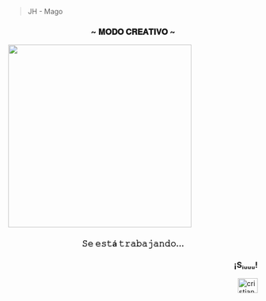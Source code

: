 
<!-- <h3 align="center" > ▂ ▃▄▅▆▇█▓▒░ 𝐌𝐨𝐝𝐨 𝐂𝐫𝐞𝐚𝐭𝐢𝐯𝐨 ░▒▓█▇▆▅▄▃ ▂</h3> -->
 <!--   [![Herman-para-que-la-copia-xd.gif](https://i.postimg.cc/pTqbVLSR/Herman-para-que-la-copia-xd.gif)](https://postimg.cc/fttgBDZr) -->
 <!-- [![Fantasma-2-1.jpg](https://i.postimg.cc/bvQ0XGBV/Fantasma-2-1.jpg)](https://postimg.cc/f3RSmbZY) -->

 <!--  <h3 align="center" >░░░░░░░░░░░░░░░░░░░░░░░░░░ 𝐌𝐨𝐝𝐨 𝐂𝐫𝐞𝐚𝐭𝐢𝐯𝐨 ░░░░░░░░░░░░░░░░░░░░░░░░░░</h3>  -->

> JH - Mago  
  <h3 align="center" >~ 𝐌𝐎𝐃𝐎 𝐂𝐑𝐄𝐀𝐓𝐈𝐕𝐎 ~</h3>

 <img align="center" src="https://i.postimg.cc/pTqbVLSR/Herman-para-que-la-copia-xd.gif"  height="370" width="370" /></a>                    

<h3 align="center" > 𝚂𝚎 𝚎𝚜𝚝á 𝚝𝚛𝚊𝚋𝚊𝚓𝚊𝚗𝚍𝚘... </h3>

 <h3 align="right">¡Sᵢᵤᵤᵤ!</h3>
  <a href="https://instagram.com/cristiano" target="blank"><img align="right" src="https://raw.githubusercontent.com/rahuldkjain/github-profile-readme-generator/master/src/images/icons/Social/instagram.svg" alt="cristiano" height="30" width="40" /></a>  
</p>
